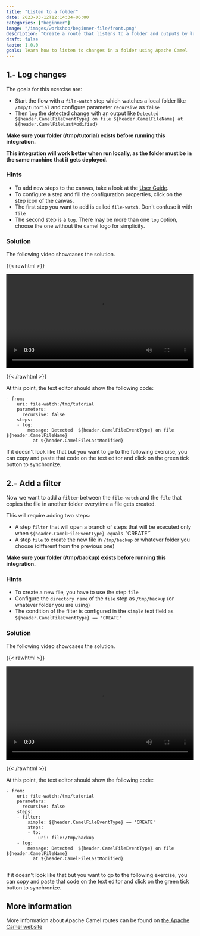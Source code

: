 ```yaml
---
title: "Listen to a folder"
date: 2023-03-12T12:14:34+06:00
categories: ["beginner"]
image: "/images/workshop/beginner-file/front.png"
description: "Create a route that listens to a folder and outputs by log the modified files."
draft: false
kaoto: 1.0.0
goals: learn how to listen to changes in a folder using Apache Camel
---
```


## 1.- Log changes

The goals for this exercise are:

 - Start the flow with a `file-watch` step which watches a local folder like `/tmp/tutorial` and configure parameter `recursive` as `false`
 - Then `log` the detected change with an output like `Detected  ${header.CamelFileEventType} on file ${header.CamelFileName} at ${header.CamelFileLastModified}`
 
 **Make sure your folder (/tmp/tutorial) exists before running this integration.**
 
 **This integration will work better when run locally, as the folder must be in the same machine that it gets deployed.**

### Hints

 - To add new steps to the canvas, take a look at the [User Guide](/docs/user-guide/).
 - To configure a step and fill the configuration properties, click on the step icon of the canvas.
 - The first step you want to add is called `file-watch`. Don't confuse it with `file`
 - The second step is a `log`. There may be more than one `log` option, choose the one without the camel logo for simplicity.

### Solution

The following video showcases the solution.

{{< rawhtml >}} 

<video width=100% controls >
    <source src="/images/workshop/beginner-file/1-log-changes.webm" type="video/webm">
    Your browser does not support the video tag.
</video>

{{< /rawhtml >}}

At this point, the text editor should show the following code:

```
- from:
    uri: file-watch:/tmp/tutorial
    parameters:
      recursive: false
    steps:
    - log:
        message: Detected  ${header.CamelFileEventType} on file ${header.CamelFileName}
          at ${header.CamelFileLastModified}

```

If it doesn't look like that but you want to go to the following exercise, you can copy and paste that code on the text editor and click on the green tick button to synchronize.

## 2.- Add a filter

Now we want to add a `filter` between the `file-watch` and the `file` that copies the file in another folder everytime a file gets created.

This will require adding two steps:
 - A step `filter` that will open a branch of steps that will be executed only when `${header.CamelFileEventType} equals `'CREATE'`
 - A step `file` to create the new file in `/tmp/backup` or whatever folder you choose (different from the previous one)

 **Make sure your folder (/tmp/backup) exists before running this integration.**

### Hints

 - To create a new file, you have to use the step `file`
 - Configure the `directory name` of the `file` step as `/tmp/backup` (or whatever folder you are using)
 - The condition of the filter is configured in the `simple` text field as `${header.CamelFileEventType} == 'CREATE'`

### Solution

The following video showcases the solution.

{{< rawhtml >}} 

<video width=100% controls >
    <source src="/images/workshop/beginner-file/2-add-filter.webm" type="video/webm">
    Your browser does not support the video tag.
</video>

{{< /rawhtml >}}

At this point, the text editor should show the following code:

```
- from:
    uri: file-watch:/tmp/tutorial
    parameters:
      recursive: false
    steps:
    - filter:
        simple: ${header.CamelFileEventType} == 'CREATE'
        steps:
        - to:
            uri: file:/tmp/backup
    - log:
        message: Detected  ${header.CamelFileEventType} on file ${header.CamelFileName}
          at ${header.CamelFileLastModified}


```

If it doesn't look like that but you want to go to the following exercise, you can copy and paste that code on the text editor and click on the green tick button to synchronize.


## More information

More information about Apache Camel routes can be found on [the Apache Camel website](https://camel.apache.org/camel-k/1.11.x/languages/yaml.html)
